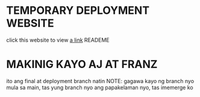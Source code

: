 # TEMPORARY DEPLOYMENT WEBSITE
click this website to view [a link](https://wpi-projects-17ff6.web.app/)
READEME

# MAKINIG KAYO AJ AT FRANZ
ito ang final at deployment branch natin
NOTE: gagawa kayo ng branch nyo mula sa main, tas yung branch nyo ang papakelaman nyo, tas imemerge ko
